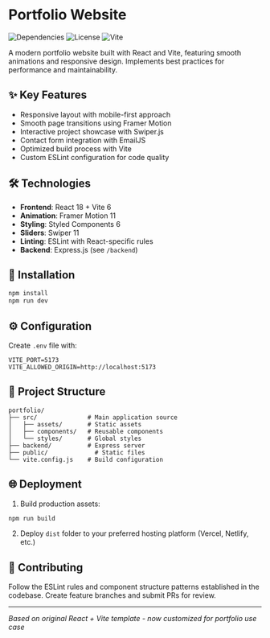 
# Portfolio Website

![Dependencies](https://img.shields.io/david/yourusername/portfolio)
![License](MIT-blue.svg)
![Vite](https://img.shields.io/badge/vite-6.0.5-brightgreen)

A modern portfolio website built with React and Vite, featuring smooth animations and responsive design. Implements best practices for performance and maintainability.

## ✨ Key Features
- Responsive layout with mobile-first approach
- Smooth page transitions using Framer Motion
- Interactive project showcase with Swiper.js
- Contact form integration with EmailJS
- Optimized build process with Vite
- Custom ESLint configuration for code quality

## 🛠 Technologies
- **Frontend**: React 18 + Vite 6
- **Animation**: Framer Motion 11
- **Styling**: Styled Components 6
- **Sliders**: Swiper 11
- **Linting**: ESLint with React-specific rules
- **Backend**: Express.js (see `/backend`)

## 🚀 Installation
```bash
npm install
npm run dev
```

## ⚙ Configuration
Create `.env` file with:
```env
VITE_PORT=5173
VITE_ALLOWED_ORIGIN=http://localhost:5173
```

## 📂 Project Structure
```
portfolio/
├── src/              # Main application source
│   ├── assets/       # Static assets
│   ├── components/   # Reusable components
│   └── styles/       # Global styles
├── backend/          # Express server
├── public/             # Static files
└── vite.config.js    # Build configuration
```

## 🌐 Deployment
1. Build production assets:
```bash
npm run build
```
2. Deploy `dist` folder to your preferred hosting platform (Vercel, Netlify, etc.)

## 🤝 Contributing
Follow the ESLint rules and component structure patterns established in the codebase. Create feature branches and submit PRs for review.

---

*Based on original React + Vite template - now customized for portfolio use case*
